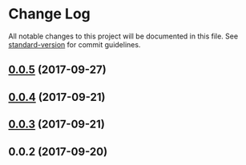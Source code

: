 # Change Log

All notable changes to this project will be documented in this file. See [standard-version](https://github.com/conventional-changelog/standard-version) for commit guidelines.

<a name="0.0.5"></a>
## [0.0.5](https://github.com/nens/parramatta-mobile-dashboard/compare/v0.0.4...v0.0.5) (2017-09-27)



<a name="0.0.4"></a>
## [0.0.4](https://github.com/nens/parramatta-mobile-dashboard/compare/v0.0.3...v0.0.4) (2017-09-21)



<a name="0.0.3"></a>
## [0.0.3](https://github.com/nens/parramatta-mobile-dashboard/compare/v0.0.2...v0.0.3) (2017-09-21)



<a name="0.0.2"></a>
## 0.0.2 (2017-09-20)
